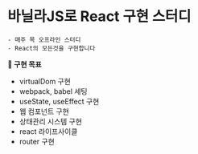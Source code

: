 # 바닐라JS로 React 구현 스터디
```
- 매주 목 오프라인 스터디
- React의 모든것을 구현합니다
```

**🔗 구현 목표**
- virtualDom 구현
- webpack, babel 세팅
- useState, useEffect 구현
- 웹 컴포넌트 구현
- 상태관리 시스템 구현
- react 라이프사이클
- router 구현
